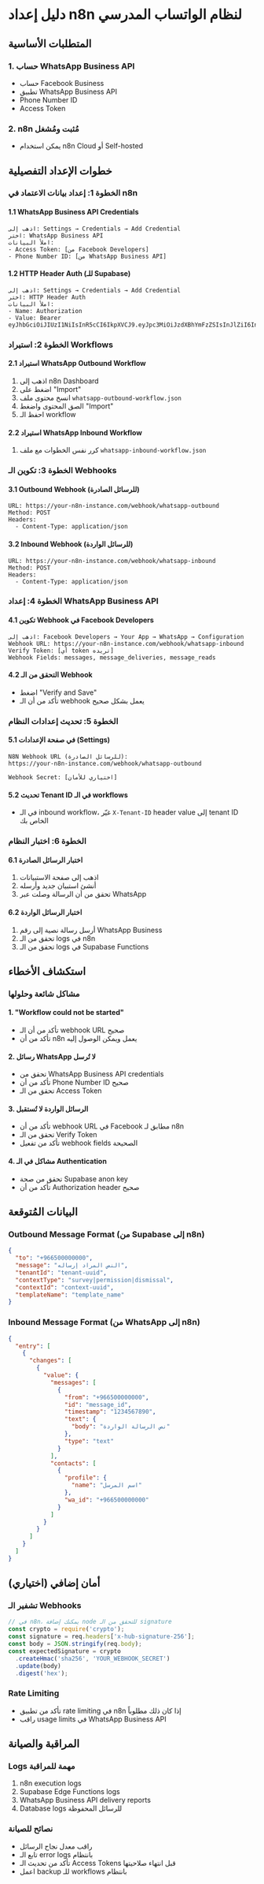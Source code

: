 # دليل إعداد n8n لنظام الواتساب المدرسي

## المتطلبات الأساسية

### 1. حساب WhatsApp Business API
- حساب Facebook Business
- تطبيق WhatsApp Business API
- Phone Number ID
- Access Token

### 2. n8n مُثبت ومُشغل
- يمكن استخدام n8n Cloud أو Self-hosted

## خطوات الإعداد التفصيلية

### الخطوة 1: إعداد بيانات الاعتماد في n8n

#### 1.1 WhatsApp Business API Credentials
```
اذهب إلى: Settings → Credentials → Add Credential
اختر: WhatsApp Business API
املأ البيانات:
- Access Token: [من Facebook Developers]
- Phone Number ID: [من WhatsApp Business API]
```

#### 1.2 HTTP Header Auth (للـ Supabase)
```
اذهب إلى: Settings → Credentials → Add Credential
اختر: HTTP Header Auth
املأ البيانات:
- Name: Authorization
- Value: Bearer eyJhbGciOiJIUzI1NiIsInR5cCI6IkpXVCJ9.eyJpc3MiOiJzdXBhYmFzZSIsInJlZiI6Inl0am9kdWRsbmZhbXZuZXNjdW11Iiwicm9sZSI6ImFub24iLCJpYXQiOjE3NTY1MTYwMzgsImV4cCI6MjA3MjA5MjAzOH0.sXV4caS0mPZ_CjEIzgenbCpQYDhT21T5wuYMUPNisFY
```

### الخطوة 2: استيراد Workflows

#### 2.1 استيراد WhatsApp Outbound Workflow
1. اذهب إلى n8n Dashboard
2. اضغط على "Import"
3. انسخ محتوى ملف `whatsapp-outbound-workflow.json`
4. الصق المحتوى واضغط "Import"
5. احفظ الـ workflow

#### 2.2 استيراد WhatsApp Inbound Workflow
1. كرر نفس الخطوات مع ملف `whatsapp-inbound-workflow.json`

### الخطوة 3: تكوين الـ Webhooks

#### 3.1 Outbound Webhook (للرسائل الصادرة)
```
URL: https://your-n8n-instance.com/webhook/whatsapp-outbound
Method: POST
Headers:
  - Content-Type: application/json
```

#### 3.2 Inbound Webhook (للرسائل الواردة)
```
URL: https://your-n8n-instance.com/webhook/whatsapp-inbound
Method: POST
Headers:
  - Content-Type: application/json
```

### الخطوة 4: إعداد WhatsApp Business API

#### 4.1 تكوين Webhook في Facebook Developers
```
اذهب إلى: Facebook Developers → Your App → WhatsApp → Configuration
Webhook URL: https://your-n8n-instance.com/webhook/whatsapp-inbound
Verify Token: [أي token تريده]
Webhook Fields: messages, message_deliveries, message_reads
```

#### 4.2 التحقق من الـ Webhook
- اضغط "Verify and Save"
- تأكد من أن الـ webhook يعمل بشكل صحيح

### الخطوة 5: تحديث إعدادات النظام

#### 5.1 في صفحة الإعدادات (Settings)
```
N8N Webhook URL (للرسائل الصادرة):
https://your-n8n-instance.com/webhook/whatsapp-outbound

Webhook Secret: [اختياري للأمان]
```

#### 5.2 تحديث Tenant ID في الـ workflows
- في الـ inbound workflow، غيّر `X-Tenant-ID` header value إلى tenant ID الخاص بك

### الخطوة 6: اختبار النظام

#### 6.1 اختبار الرسائل الصادرة
1. اذهب إلى صفحة الاستبيانات
2. أنشئ استبيان جديد وأرسله
3. تحقق من أن الرسالة وصلت عبر WhatsApp

#### 6.2 اختبار الرسائل الواردة
1. أرسل رسالة نصية إلى رقم WhatsApp Business
2. تحقق من الـ logs في n8n
3. تحقق من الـ logs في Supabase Functions

## استكشاف الأخطاء

### مشاكل شائعة وحلولها

#### 1. "Workflow could not be started"
- تأكد من أن الـ webhook URL صحيح
- تأكد من أن n8n يعمل ويمكن الوصول إليه

#### 2. رسائل WhatsApp لا تُرسل
- تحقق من WhatsApp Business API credentials
- تأكد من أن Phone Number ID صحيح
- تحقق من الـ Access Token

#### 3. الرسائل الواردة لا تُستقبل
- تأكد من أن webhook URL في Facebook مطابق لـ n8n
- تحقق من الـ Verify Token
- تأكد من تفعيل webhook fields الصحيحة

#### 4. مشاكل في الـ Authentication
- تحقق من صحة Supabase anon key
- تأكد من أن Authorization header صحيح

## البيانات المُتوقعة

### Outbound Message Format (من Supabase إلى n8n)
```json
{
  "to": "+966500000000",
  "message": "النص المراد إرساله",
  "tenantId": "tenant-uuid",
  "contextType": "survey|permission|dismissal",
  "contextId": "context-uuid",
  "templateName": "template_name"
}
```

### Inbound Message Format (من WhatsApp إلى n8n)
```json
{
  "entry": [
    {
      "changes": [
        {
          "value": {
            "messages": [
              {
                "from": "+966500000000",
                "id": "message_id",
                "timestamp": "1234567890",
                "text": {
                  "body": "نص الرسالة الواردة"
                },
                "type": "text"
              }
            ],
            "contacts": [
              {
                "profile": {
                  "name": "اسم المرسل"
                },
                "wa_id": "+966500000000"
              }
            ]
          }
        }
      ]
    }
  ]
}
```

## أمان إضافي (اختياري)

### تشفير الـ Webhooks
```javascript
// في n8n، يمكنك إضافة node للتحقق من الـ signature
const crypto = require('crypto');
const signature = req.headers['x-hub-signature-256'];
const body = JSON.stringify(req.body);
const expectedSignature = crypto
  .createHmac('sha256', 'YOUR_WEBHOOK_SECRET')
  .update(body)
  .digest('hex');
```

### Rate Limiting
- تأكد من تطبيق rate limiting في n8n إذا كان ذلك مطلوباً
- راقب usage limits في WhatsApp Business API

## المراقبة والصيانة

### Logs مهمة للمراقبة
1. n8n execution logs
2. Supabase Edge Functions logs
3. WhatsApp Business API delivery reports
4. Database logs للرسائل المحفوظة

### نصائح للصيانة
- راقب معدل نجاح الرسائل
- تابع الـ error logs بانتظام
- تأكد من تحديث الـ Access Tokens قبل انتهاء صلاحيتها
- اعمل backup للـ workflows بانتظام